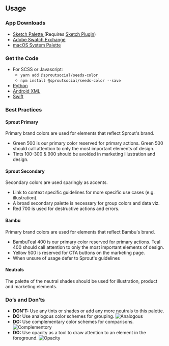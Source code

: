 ## Usage

### App Downloads

- <a href="{{{siteUrl}}}/downloads/seeds-color.{{version}}.sketchpalette" download>Sketch Palette </a>(Requires <a href="https://github.com/andrewfiorillo/sketch-palettes">Sketch Plugin</a>) 
- <a href="{{{siteUrl}}}/downloads/seeds-color.{{version}}.ase" download>Adobe Swatch Exchange</a>
- <a href="{{{siteUrl}}}/downloads/seeds-color.{{version}}.clr" download>macOS System Palette</a>

### Get the Code

- For SCSS or Javascript:
    - `yarn add @sproutsocial/seeds-color`
    - `npm install @sproutsocial/seeds-color --save`
- <a href="{{{siteUrl}}}/downloads/seeds_color.py" download>Python</a>
- <a href="{{{siteUrl}}}/downloads/seeds_color.xml" download>Android XML</a>
- <a href="{{{siteUrl}}}/downloads/UIColor+SeedsColor.swift" download>Swift</a>


### Best Practices

#### Sprout Primary
Primary brand colors are used for elements that reflect Sprout's brand.

- Green 500 is our primary color reserved for primary actions. Green
 500 should call attention to only the most important elements of
 design.
- Tints 100-300 &amp; 900 should be avoided in marketing illustration and design.

#### Sprout Secondary
Secondary colors are used sparingly as accents.

- Link to context specific guidelines for more specific use cases (e.g. illustration).
- A broad secondary palette is necessary for group colors and data viz.
- Red 700 is used for destructive actions and errors.

#### Bambu
Primary brand colors are used for elements that reflect Bambu's brand. 

- BambuTeal 400 is our primary color reserved for primary actions. Teal 400 should call attention to only the most important elements of design. 
- Yellow 500 is reserved for CTA buttons on the marketing page.
- When unsure of usage defer to Sprout's guidelines

#### Neutrals
The palette of the neutral shades should be used for illustration, product and marketing elements.

### Do’s and Don’ts

- **DON’T:** Use any tints or shades or add any more neutrals to this palette.
- **DO:** Use analogous color schemes for grouping.
    ![Analogous]({{{siteUrl}}}/assets/SEEDS-Color-Analogous.svg)
- **DO:** Use complementary color schemes for comparisons.
    ![Complementory]({{{siteUrl}}}/assets/SEEDS-Color-Complementory.svg)
- **DO:** Use opacity as a tool to draw attention to an element in the foreground.
    ![Opacity]({{{siteUrl}}}/assets/SEEDS-Color-Opacity.svg)
